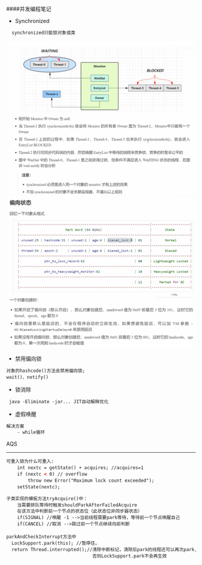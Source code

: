 ####并发编程笔记 
- Synchronized 
```html
  synchronized只能锁对象或类
```
![img.png](img.png)
  ![img_1.png](img_1.png)
  
- 禁用偏向锁
```html
对象的hashcode()方法会禁用偏向锁;
wait()、notify()
```
- 锁消除
```html
 java -Eliminate -jar... JIT自动解释优化
```
- 虚假唤醒
```html
解决方案
    - while循环
``` 
AQS 
- - - 
```html
可重入锁为什么可重入:
    int nextc = getState() + acquires; //acquires=1
    if (nextc < 0) // overflow
        throw new Error("Maximum lock count exceeded");
    setState(nextc);
``` 
```html
子类实现的模板方法tryAcquire()中：
    当需要排队等待时触发shouldParkAfterFailedAcquire
    在该方法中判断前一个节点的状态位（此状态位非同步器状态）
    if(SIGNAL) //唤醒 -1 -->当前线程需要park等待，等待前一个节点唤醒自己
    if(CANCEL) //取消 -->跳过前一个节点继续向前判断

parkAndCheckInterrupt方法中
  LockSupport.park(this); //暂停住，
  return Thread.interrupted();//清除中断标记，清除后park的线程还可以再次park,
                                否则LockSupport.park不会再生效
  
```